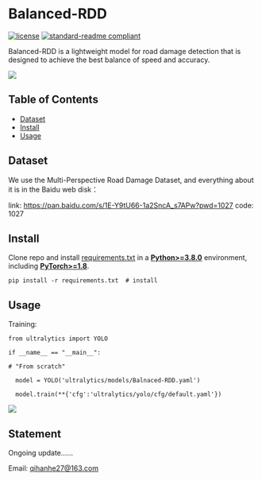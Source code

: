 # Balanced-RDD

[![license](https://camo.githubusercontent.com/4738d430387c93da0d49ef0428a7c7ddae18e81eaff99a014996d4f6b30fd3ef/68747470733a2f2f696d672e736869656c64732e696f2f6769746875622f6c6963656e73652f3a757365722f3a7265706f2e737667)](https://github.com/RichardLitt/standard-readme/blob/main/example-readmes/LICENSE) [![standard-readme compliant](https://camo.githubusercontent.com/f116695412df39ab3c98d8291befdb93af123f56aecc79fff4b20c410a5b54c7/68747470733a2f2f696d672e736869656c64732e696f2f62616467652f726561646d652532307374796c652d7374616e646172642d627269676874677265656e2e7376673f7374796c653d666c61742d737175617265)](https://github.com/RichardLitt/standard-readme)

Balanced-RDD is a lightweight model for road damage detection that is designed to achieve the best balance of speed and accuracy.

![](/Users/heqihan/Desktop/Balanced-RDD/results.png)

## Table of Contents

- [Dataset](#Usage)
- [Install](#Install)
- [Usage](#Usage)

## Dataset

We use the Multi-Perspective Road Damage Dataset, and everything about it is in the Baidu web disk：

link: https://pan.baidu.com/s/1E-Y9tU66-1a2SncA_s7APw?pwd=1027  code: 1027

## Install

Clone repo and install [requirements.txt](https://github.com/ultralytics/yolov5/blob/master/requirements.txt) in a [**Python>=3.8.0**](https://www.python.org/) environment, including [**PyTorch>=1.8**](https://pytorch.org/get-started/locally/).

```
pip install -r requirements.txt  # install
```

## Usage

Training:

 ```
 from ultralytics import YOLO
 
 if __name__ == "__main__":
 
 # "From scratch"
 
   model = YOLO('ultralytics/models/Balnaced-RDD.yaml')
   
   model.train(**{'cfg':'ultralytics/yolo/cfg/default.yaml'})
 ```

![](/Users/heqihan/Desktop/Balanced-RDD/train.png)

## Statement

Ongoing update……

Email: qihanhe27@163.com
